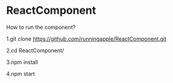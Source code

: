 # ReactComponent  

How to run the component?  

1.git clone https://github.com/runningapple/ReactComponent.git  

2.cd ReactComponent/  

3.npm install  

4.npm start  

